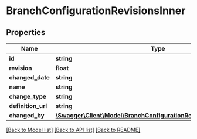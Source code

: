 # BranchConfigurationRevisionsInner

## Properties
Name | Type | Description | Notes
------------ | ------------- | ------------- | -------------
**id** | **string** |  | [optional] 
**revision** | **float** |  | [optional] 
**changed_date** | **string** |  | [optional] 
**name** | **string** |  | [optional] 
**change_type** | **string** |  | [optional] 
**definition_url** | **string** |  | [optional] 
**changed_by** | [**\Swagger\Client\Model\BranchConfigurationRevisionsInnerChangedBy**](BranchConfigurationRevisionsInnerChangedBy.md) |  | [optional] 

[[Back to Model list]](../README.md#documentation-for-models) [[Back to API list]](../README.md#documentation-for-api-endpoints) [[Back to README]](../README.md)


